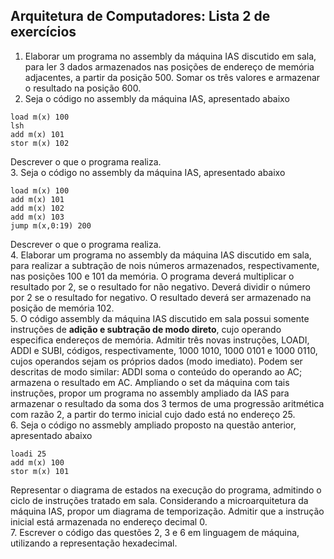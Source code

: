 ## Arquitetura de Computadores: Lista 2 de exercícios

1. Elaborar um programa no assembly da máquina IAS discutido em sala, para ler 3 dados armazenados nas posições de endereço de memória adjacentes, a partir da posição 500. Somar os três valores e armazenar o resultado na posição 600.
2. Seja o código no assembly da máquina IAS, apresentado abaixo
```
load m(x) 100
lsh
add m(x) 101
stor m(x) 102
```
Descrever o que o programa realiza.  
3. Seja o código no assembly da máquina IAS, apresentado abaixo
```
load m(x) 100
add m(x) 101
add m(x) 102
add m(x) 103
jump m(x,0:19) 200
```
Descrever o que o programa realiza.  
4. Elaborar um programa no assembly da máquina IAS discutido em sala, para realizar a subtração de nois números armazenados, respectivamente, nas posições 100 e 101 da memória. O programa deverá multiplicar o resultado por 2, se o resultado for não negativo. Deverá dividir o número por 2 se o resultado for negativo. O resultado deverá ser armazenado na posição de memória 102.  
5. O código assembly da máquina IAS discutido em sala possui somente instruções de **adição e subtração de modo direto**, cujo operando especifica endereços de memória. Admitir três novas instruções, LOADI, ADDI e SUBI, códigos, respectivamente, 1000 1010, 1000 0101 e 1000 0110, cujos operandos sejam os próprios dados (modo imediato). Podem ser descritas de modo similar: ADDI soma o conteúdo do operando ao AC; armazena o resultado em AC. Ampliando o set da máquina com tais instruções, propor um programa no assembly ampliado da IAS para armazenar o resultado da soma dos 3 termos de uma progressão aritmética com razão 2, a partir do termo inicial cujo dado está no endereço 25.  
6. Seja o código no assmebly ampliado proposto na questão anterior, apresentado abaixo
```
loadi 25
add m(x) 100
stor m(x) 101
```
Representar o diagrama de estados na execução do programa, admitindo o ciclo de instruções tratado em sala. Considerando a microarquitetura da máquina IAS, propor um diagrama de temporização. Admitir que a instrução inicial está armazenada no endereço decimal 0.  
7. Escrever o código das questões 2, 3 e 6 em linguagem de máquina, utilizando a representação hexadecimal.
